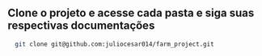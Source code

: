 ## Clone o projeto e acesse cada pasta e siga suas respectivas documentações


```bash
  git clone git@github.com:juliocesar014/farm_project.git
```
